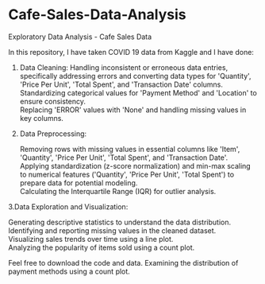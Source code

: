 # Cafe-Sales-Data-Analysis
Exploratory Data Analysis - Cafe Sales Data<br>

In this repository, I have taken COVID 19 data from Kaggle and I have done:

1. Data Cleaning:
   Handling inconsistent or erroneous data entries, specifically addressing errors and converting data types for 'Quantity', 'Price Per Unit', 'Total Spent', and 'Transaction Date' columns.<br>
   Standardizing categorical values for 'Payment Method' and 'Location' to ensure consistency.<br>
   Replacing 'ERROR' values with 'None' and handling missing values in key columns.<br>

2. Data Preprocessing:

   Removing rows with missing values in essential columns like 'Item', 'Quantity', 'Price Per Unit', 'Total Spent', and 'Transaction Date'.<br>
   Applying standardization (z-score normalization) and min-max scaling to numerical features ('Quantity', 'Price Per Unit', 'Total Spent') to prepare data for potential modeling.<br>
   Calculating the Interquartile Range (IQR) for outlier analysis.<br>

3.Data Exploration and Visualization:

Generating descriptive statistics to understand the data distribution.<br>
Identifying and reporting missing values in the cleaned dataset.<br>
Visualizing sales trends over time using a line plot.<br>
Analyzing the popularity of items sold using a count plot.<br>

Feel free to download the code and data.
Examining the distribution of payment methods using a count plot.
